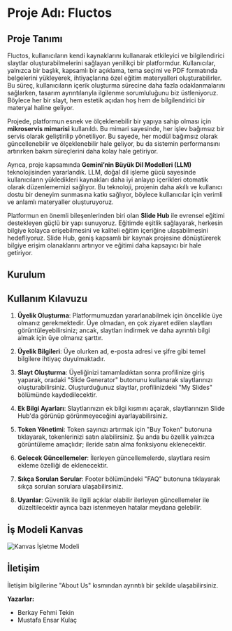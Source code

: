 # Proje Adı: Fluctos

## Proje Tanımı

Fluctos, kullanıcıların kendi kaynaklarını kullanarak etkileyici ve bilgilendirici slaytlar oluşturabilmelerini sağlayan yenilikçi bir platformdur. Kullanıcılar, yalnızca bir başlık, kapsamlı bir açıklama, tema seçimi ve PDF formatında belgelerini yükleyerek, ihtiyaçlarına özel eğitim materyalleri oluşturabilirler. Bu süreç, kullanıcıların içerik oluşturma sürecine daha fazla odaklanmalarını sağlarken, tasarım ayrıntılarıyla ilgilenme sorumluluğunu biz üstleniyoruz. Böylece her bir slayt, hem estetik açıdan hoş hem de bilgilendirici bir materyal haline geliyor.

Projede, platformun esnek ve ölçeklenebilir bir yapıya sahip olması için **mikroservis mimarisi** kullanıldı. Bu mimari sayesinde, her işlev bağımsız bir servis olarak geliştirilip yönetiliyor. Bu sayede, her modül bağımsız olarak güncellenebilir ve ölçeklenebilir hale geliyor, bu da sistemin performansını artırırken bakım süreçlerini daha kolay hale getiriyor.

Ayrıca, proje kapsamında **Gemini’nin Büyük Dil Modelleri (LLM)** teknolojisinden yararlandık. LLM, doğal dil işleme gücü sayesinde kullanıcıların yükledikleri kaynakları daha iyi anlayıp içerikleri otomatik olarak düzenlememizi sağlıyor. Bu teknoloji, projenin daha akıllı ve kullanıcı dostu bir deneyim sunmasına katkı sağlıyor, böylece kullanıcılar için verimli ve anlamlı materyaller oluşturuyoruz.

Platformun en önemli bileşenlerinden biri olan **Slide Hub** ile evrensel eğitimi destekleyen güçlü bir yapı sunuyoruz. Eğitimde eşitlik sağlayarak, herkesin bilgiye kolayca erişebilmesini ve kaliteli eğitim içeriğine ulaşabilmesini hedefliyoruz. Slide Hub, geniş kapsamlı bir kaynak projesine dönüştürerek bilgiye erişim olanaklarını artırıyor ve eğitimi daha kapsayıcı bir hale getiriyor.

## Kurulum

## Kullanım Kılavuzu

1. **Üyelik Oluşturma**: Platformumuzdan yararlanabilmek için öncelikle üye olmanız gerekmektedir. Üye olmadan, en çok ziyaret edilen slaytları görüntüleyebilirsiniz; ancak, slaytları indirmek ve daha ayrıntılı bilgi almak için üye olmanız şarttır.
   
2. **Üyelik Bilgileri**: Üye olurken ad, e-posta adresi ve şifre gibi temel bilgilere ihtiyaç duyulmaktadır.
   
3. **Slayt Oluşturma**: Üyeliğinizi tamamladıktan sonra profilinize giriş yaparak, oradaki "Slide Generator" butonunu kullanarak slaytlarınızı oluşturabilirsiniz. Oluşturduğunuz slaytlar, profilinizdeki "My Slides" bölümünde kaydedilecektir.
   
4. **Ek Bilgi Ayarları**: Slaytlarınızın ek bilgi kısmını açarak, slaytlarınızın Slide Hub'da görünüp görünmeyeceğini ayarlayabilirsiniz.
   
5. **Token Yönetimi**: Token sayınızı artırmak için "Buy Token" butonuna tıklayarak, tokenlerinizi satın alabilirsiniz. Şu anda bu özellik yalnızca görüntüleme amaçlıdır; ileride satın alma fonksiyonu eklenecektir.
   
6. **Gelecek Güncellemeler**: İlerleyen güncellemelerde, slaytlara resim ekleme özelliği de eklenecektir.
   
7. **Sıkça Sorulan Sorular**: Footer bölümündeki "FAQ" butonuna tıklayarak sıkça sorulan sorulara ulaşabilirsiniz.

8. **Uyarılar**: Güvenlik ile ilgili açıklar olabilir ilerleyen güncellemeler ile düzeltilecektir ayrıca bazı istenmeyen hatalar meydana gelebilir. 

## İş Modeli Kanvas
![Kanvas İşletme Modeli](https://github.com/user-attachments/assets/dbc8cfa0-9162-4513-a0c5-46e3865b253d)

## İletişim

İletişim bilgilerine "About Us" kısmından ayrıntılı bir şekilde ulaşabilirsiniz.

**Yazarlar:**
- Berkay Fehmi Tekin
- Mustafa Ensar Kulaç



